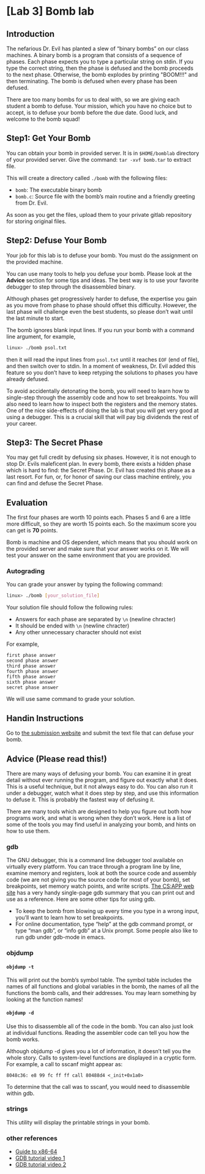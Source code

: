# [Lab 3] Bomb lab

## Introduction

The nefarious Dr. Evil has planted a slew of “binary bombs” on our class machines. A binary bomb is a program that consists of a sequence of phases. Each phase expects you to type a particular string on stdin. If you type the correct string, then the phase is defused and the bomb proceeds to the next phase. Otherwise, the bomb explodes by printing "BOOM!!!" and then terminating. The bomb is defused when every phase has been defused.

There are too many bombs for us to deal with, so we are giving each student a bomb to defuse. Your mission, which you have no choice but to accept, is to defuse your bomb before the due date. Good luck, and welcome to the bomb squad!

## Step1: Get Your Bomb

You can obtain your bomb in provided server. It is in `$HOME/bomblab` directory of your provided server. Give the command: `tar -xvf bomb.tar` to extract file.

This will create a directory called `./bomb` with the following files:

* `bomb`: The executable binary bomb
* `bomb.c`: Source file with the bomb’s main routine and a friendly greeting from Dr. Evil.

As soon as you get the files, upload them to your private gitlab repository for storing original files.

## Step2: Defuse Your Bomb

Your job for this lab is to defuse your bomb. You must do the assignment on the provided machine.

You can use many tools to help you defuse your bomb. Please look at the **Advice** section for some tips and ideas. The best way is to use your favorite debugger to step through the disassembled binary.

Although phases get progressively harder to defuse, the expertise you gain as you move from phase to phase should offset this difficulty. However, the last phase will challenge even the best students, so please don’t wait until the last minute to start.

The bomb ignores blank input lines. If you run your bomb with a command line argument, for example,

```bash
linux> ./bomb psol.txt
```

then it will read the input lines from `psol.txt` until it reaches `EOF` (end of file), and then switch over to stdin. In a moment of weakness, Dr. Evil added this feature so you don’t have to keep retyping the
solutions to phases you have already defused.

To avoid accidentally detonating the bomb, you will need to learn how to single-step through the assembly code and how to set breakpoints. You will also need to learn how to inspect both the registers and the memory states. One of the nice side-effects of doing the lab is that you will get very good at using a debugger. This is a crucial skill that will pay big dividends the rest of your career.

## Step3: The Secret Phase

You may get full credit by defusing six phases. However, it is not enough to stop Dr. Evils maleficent plan. In every bomb, there exists a hidden phase which is hard to find: the Secret Phase. Dr. Evil has created this phase as a last resort. For fun, or, for honor of saving our class machine entirely, you can find and defuse the Secret Phase.

## Evaluation

The first four phases are worth 10 points each. Phases 5 and 6 are a little more difficult, so they are worth 15 points each. So the maximum score you can get is **70** points.

Bomb is machine and OS dependent, which means that you should work on the provided server and make sure that your answer works on it. We will test your answer on the same environment that you are provided.

### Autograding

You can grade your answer by typing the following command:

```bash
linux> ./bomb [your_solution_file]
```

Your solution file should follow the following rules:

* Answers for each phase are separated by `\n` (newline chracter)
* It should be ended with `\n` (newline chracter)
* Any other unnecessary character should not exist

For example,

```text
first phase answer
second phase answer
third phase answer
fourth phase answer
fifth phase answer
sixth phase answer
secret phase answer

```

We will use same command to grade your solution.

## Handin Instructions

Go to [the submission website](https://gg.kaist.ac.kr/assignment/28/) and submit the text file that can defuse your bomb.

## Advice (Please read this!)

There are many ways of defusing your bomb. You can examine it in great detail without ever running the program, and figure out exactly what it does. This is a useful technique, but it not always easy to do. You can also run it under a debugger, watch what it does step by step, and use this information to defuse it. This is probably the fastest way of defusing it.

There are many tools which are designed to help you figure out both how programs work, and what is wrong when they don’t work. Here is a list of some of the tools you may find useful in analyzing your bomb, and hints on how to use them.

### gdb

The GNU debugger, this is a command line debugger tool available on virtually every platform. You can trace through a program line by line, examine memory and registers, look at both the source code and assembly code (we are not giving you the source code for most of your bomb), set breakpoints, set memory watch points, and write scripts. [The CS:APP web site](http://csapp.cs.cmu.edu/public/students.html) has a very handy single-page gdb summary that you can print out and use as a reference. Here are some other tips for using gdb.

* To keep the bomb from blowing up every time you type in a wrong input, you’ll want to learn how to set breakpoints.
* For online documentation, type “help” at the gdb command prompt, or type “man gdb”, or “info gdb” at a Unix prompt. Some people also like to run gdb under gdb-mode in emacs.

### objdump

#### `objdump -t`

This will print out the bomb’s symbol table. The symbol table includes the names of all functions and global variables in the bomb, the names of all the functions the bomb calls, and their addresses. You
may learn something by looking at the function names!

#### `objdump -d`

Use this to disassemble all of the code in the bomb. You can also just look at individual functions. Reading the assembler code can tell you how the bomb works.

Although objdump -d gives you a lot of information, it doesn’t tell you the whole story. Calls to system-level functions are displayed in a cryptic form. For example, a call to sscanf might appear as:

```
8048c36: e8 99 fc ff ff call 80488d4 <_init+0x1a0>
```

To determine that the call was to sscanf, you would need to disassemble within gdb.

### strings

This utility will display the printable strings in your bomb.

### other references

* [Guide to x86-64](https://web.stanford.edu/class/cs107/guide/x86-64.html)
* [GDB tutorial video 1](https://www.youtube.com/watch?v=svG6OPyKsrw)
* [GDB tutorial video 2](https://www.youtube.com/watch?v=sCtY--xRUyI)

